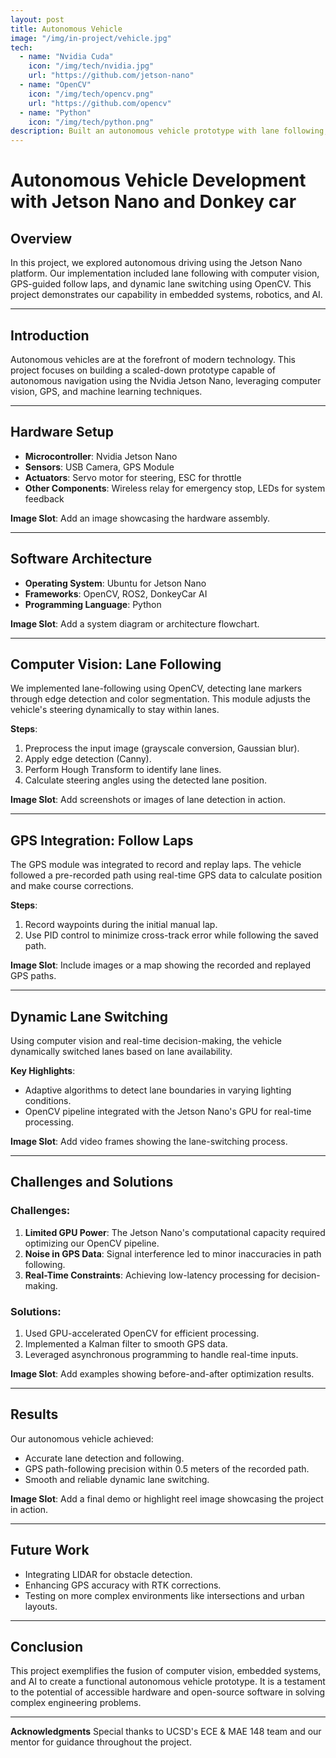 ```yaml
---
layout: post
title: Autonomous Vehicle
image: "/img/in-project/vehicle.jpg"
tech:
  - name: "Nvidia Cuda"
    icon: "/img/tech/nvidia.jpg"
    url: "https://github.com/jetson-nano"
  - name: "OpenCV"
    icon: "/img/tech/opencv.png"
    url: "https://github.com/opencv"
  - name: "Python"
    icon: "/img/tech/python.png"
description: Built an autonomous vehicle prototype with lane following, GPS path tracking, and dynamic lane switching, displaying robotics and AI capabilities.
---
```


# Autonomous Vehicle Development with Jetson Nano and Donkey car

## Overview
In this project, we explored autonomous driving using the Jetson Nano platform. Our implementation included lane following with computer vision, GPS-guided follow laps, and dynamic lane switching using OpenCV. This project demonstrates our capability in embedded systems, robotics, and AI.

---

## Introduction
Autonomous vehicles are at the forefront of modern technology. This project focuses on building a scaled-down prototype capable of autonomous navigation using the Nvidia Jetson Nano, leveraging computer vision, GPS, and machine learning techniques.

---

## Hardware Setup
- **Microcontroller**: Nvidia Jetson Nano
- **Sensors**: USB Camera, GPS Module
- **Actuators**: Servo motor for steering, ESC for throttle
- **Other Components**: Wireless relay for emergency stop, LEDs for system feedback

**Image Slot**: Add an image showcasing the hardware assembly.

---

## Software Architecture
- **Operating System**: Ubuntu for Jetson Nano
- **Frameworks**: OpenCV, ROS2, DonkeyCar AI
- **Programming Language**: Python

**Image Slot**: Add a system diagram or architecture flowchart.

---

## Computer Vision: Lane Following
We implemented lane-following using OpenCV, detecting lane markers through edge detection and color segmentation. This module adjusts the vehicle's steering dynamically to stay within lanes.

**Steps**:
1. Preprocess the input image (grayscale conversion, Gaussian blur).
2. Apply edge detection (Canny).
3. Perform Hough Transform to identify lane lines.
4. Calculate steering angles using the detected lane position.

**Image Slot**: Add screenshots or images of lane detection in action.

---

## GPS Integration: Follow Laps
The GPS module was integrated to record and replay laps. The vehicle followed a pre-recorded path using real-time GPS data to calculate position and make course corrections.

**Steps**:
1. Record waypoints during the initial manual lap.
2. Use PID control to minimize cross-track error while following the saved path.

**Image Slot**: Include images or a map showing the recorded and replayed GPS paths.

---

## Dynamic Lane Switching
Using computer vision and real-time decision-making, the vehicle dynamically switched lanes based on lane availability.

**Key Highlights**:
- Adaptive algorithms to detect lane boundaries in varying lighting conditions.
- OpenCV pipeline integrated with the Jetson Nano's GPU for real-time processing.

**Image Slot**: Add video frames showing the lane-switching process.

---

## Challenges and Solutions
### Challenges:
1. **Limited GPU Power**: The Jetson Nano's computational capacity required optimizing our OpenCV pipeline.
2. **Noise in GPS Data**: Signal interference led to minor inaccuracies in path following.
3. **Real-Time Constraints**: Achieving low-latency processing for decision-making.

### Solutions:
1. Used GPU-accelerated OpenCV for efficient processing.
2. Implemented a Kalman filter to smooth GPS data.
3. Leveraged asynchronous programming to handle real-time inputs.

**Image Slot**: Add examples showing before-and-after optimization results.

---

## Results
Our autonomous vehicle achieved:
- Accurate lane detection and following.
- GPS path-following precision within 0.5 meters of the recorded path.
- Smooth and reliable dynamic lane switching.

**Image Slot**: Add a final demo or highlight reel image showcasing the project in action.

---

## Future Work
- Integrating LIDAR for obstacle detection.
- Enhancing GPS accuracy with RTK corrections.
- Testing on more complex environments like intersections and urban layouts.

---

## Conclusion
This project exemplifies the fusion of computer vision, embedded systems, and AI to create a functional autonomous vehicle prototype. It is a testament to the potential of accessible hardware and open-source software in solving complex engineering problems.

---

**Acknowledgments**
Special thanks to UCSD's ECE & MAE 148 team and our mentor for guidance throughout the project.

